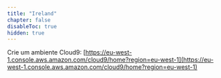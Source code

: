 ```yaml
---
title: "Ireland"
chapter: false
disableToc: true
hidden: true
---
```


Crie um ambiente Cloud9: [https://eu-west-1.console.aws.amazon.com/cloud9/home?region=eu-west-1](https://eu-west-1.console.aws.amazon.com/cloud9/home?region=eu-west-1)